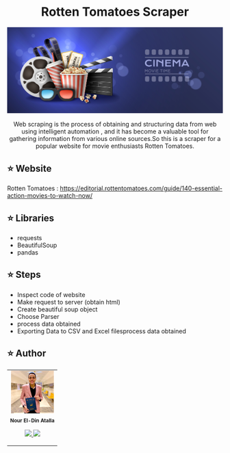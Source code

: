 <h1 align="center">Rotten Tomatoes Scraper </h1>
<div align= "center"><img src="https://github.com/nouratalla/rottenTomatoesScraper/blob/main/bg.jpg"/>
   <p>Web scraping is the process of obtaining and structuring data from web using intelligent automation , and it has become a valuable tool for gathering information from various online sources.So this is a scraper for a  popular website for movie enthusiasts Rotten Tomatoes.</p>
</div>

## :star: Website
Rotten Tomatoes : https://editorial.rottentomatoes.com/guide/140-essential-action-movies-to-watch-now/


## :star: Libraries 
- requests
- BeautifulSoup
- pandas

  
## :star: Steps
- Inspect code of website
- Make request to server (obtain html)
- Create beautiful soup object
- Choose Parser
- process data obtained
- Exporting Data to CSV and Excel filesprocess data obtained


  
## :star: Author
<table>
    <td align="center"><img src="https://github.com/meomnzak/Elnazer/blob/main/Grad/captures/nour.jpg" width="100px;" height="100px;" alt=""/><br/><sub><b>Nour El-Din Atalla</b></sub></a><br/><p align="center">
      <p align="center">
        <a href="https://www.linkedin.com/in/nour-el-din-atalla-6a9939247" alt="Linkedin">
          <img src="http://www.iconninja.com/files/863/607/751/network-linkedin-social-connection-circular-circle-media-icon.svg" width = "30">
        </a>
        <a href="https://github.com/nouratalla" alt="Github">
          <img src="http://www.iconninja.com/files/241/825/211/round-collaboration-social-github-code-circle-network-icon.svg" width = "30">
        </a>
      </p>
    </td>
  </tr>
</table>
